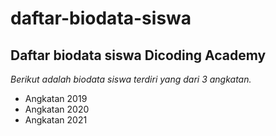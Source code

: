 daftar-biodata-siswa
==
Daftar biodata siswa Dicoding Academy 
--
*Berikut adalah biodata siswa terdiri yang dari 3 angkatan.*
- Angkatan 2019
- Angkatan 2020
- Angkatan 2021
